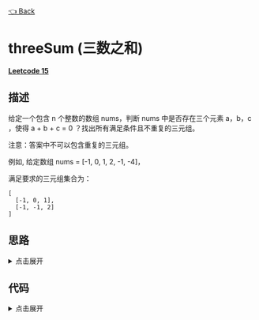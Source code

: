 [👈 Back](https://github.com/luvsunlight/algorithm/tree/master/%E6%95%B0%E7%BB%84)

# threeSum (三数之和)

[**Leetcode 15**](https://leetcode-cn.com/problems/3sum/submissions/)

## 描述

给定一个包含 n 个整数的数组 nums，判断 nums 中是否存在三个元素 a，b，c ，使得 a + b + c = 0 ？找出所有满足条件且不重复的三元组。

注意：答案中不可以包含重复的三元组。

例如, 给定数组 nums = [-1, 0, 1, 2, -1, -4]，

满足要求的三元组集合为：

```
[
  [-1, 0, 1],
  [-1, -1, 2]
]
```

## 思路

<details>
<summary>点击展开</summary>
对于三数之和，情况要比两数之和复杂的多。最蠢的办法自然是暴力法，时间复杂度为O(n^3).这里我们可以考虑摘出一个数，然后让剩下的数变成两数问题.对于两数问题，我们再使用双指针法
</details>

## 代码

<details>
<summary>点击展开</summary>

```
/**
 * @param {number[]} nums
 * @return {number[][]}
 */
var threeSum = function(nums) {
	nums.sort((a, b) => a - b)
	if (nums[0] > 0) return []
	let res = []
	for (let i = 0; i < nums.length - 2; i++) {
		if (i > 0 && nums[i] === nums[i - 1]) continue
		let [j, k] = [i + 1, nums.length - 1]
		while (j < k) {
			let add = nums[i] + nums[j] + nums[k]
			if (add === 0) {
				res.push([nums[i], nums[j++], nums[k--]])
				while (j < k && nums[j] === nums[j - 1]) j++
				while (j < k && nums[k] === nums[k + 1]) k--
			} else if (add < 0) {
				j++
			} else {
				k--
			}
		}
	}
	return res
}
```

</details>